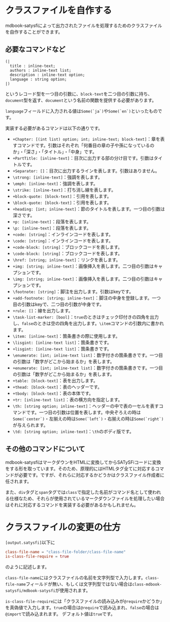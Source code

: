 # クラスファイルを自作する

mdbook-satysfiによって出力されたファイルを処理するためのクラスファイルを自作することができます。


## 必要なコマンドなど

```
(|
  title : inline-text;
  authors : inline-text list;
  description : inline-text option;
  language : string option;
|)
```

というレコード型を一つ目の引数に、`block-text`を二つ目の引数に持ち、`document`型を返す、`document`という名前の関数を提供する必要があります。

`language`フィールドに入力される値は``Some(`ja`)``や``Some(`en`)``といったものです。

実装する必要があるコマンドは以下の通りです。

- `+Chapter: [(int list) option; int; inline-text; block-text]`：章を表すコマンドです。引数はそれぞれ「何番目の章の子や孫になっているのか」・「深さ」・「タイトル」・「中身」です。
- `+PartTitle: [inline-text]`：目次に出力する部の分け目です。引数はタイトルです。
- `+Separator: []`：目次に出力するラインを表します。引数はありません。
- `\strong: [inline-text]`：強調を表します。
- `\emph: [inline-text]`：強調を表します。
- `\strike: [inline-text]`：打ち消し線を表します。
- `+block-quote: [block-text]`：引用を表します。
- `\block-quote: [block-text]`：引用を表します。
- `+heading: [int; inline-text]`：節のタイトルを表します。一つ目の引数は深さです。
- `+p: [inline-text]`：段落を表します。
- `\p: [inline-text]`：段落を表します。
- `+code: [string]`：インラインコードを表します。
- `\code: [string]`：インラインコードを表します。
- `+code-block: [string]`：ブロックコードを表します。
- `\code-block: [string]`：ブロックコードを表します。
- `\href: [string; inline-text]`：リンクを表します。
- `+img: [string; inline-text]`：画像挿入を表します。二つ目の引数はキャプションです。
- `\img: [string; inline-text]`：画像挿入を表します。二つ目の引数はキャプションです。
- `\footnote: [string]`：脚注を出力します。引数はkeyです。
- `+add-footnote: [string; inline-text]`：脚注の中身を登録します。一つ目の引数はkeyで、二つ目の引数が中身です。
- `+rule: []`：線を出力します。
- `\task-list-marker: [bool]`：`true`のときはチェック印付きの四角を出力し、`false`のときは空の四角を出力します。`\item`コマンドの引数内に書かれます。
- `\item: [inline-text]`：箇条書きの際に使用します。
- `\lisgint: [inline-text list]`：箇条書きです。
- `+lisgint: [inline-text list]`：箇条書きです。
- `\enumerate: [int; inline-text list]`：数字付きの箇条書きです。一つ目の引数は「数字がどこから始まるか」を表します。
- `+enumerate: [int; inline-text list]`：数字付きの箇条書きです。一つ目の引数は「数字がどこから始まるか」を表します。
- `+table: [block-text]`：表を出力します。
- `+thead: [block-text]`：表のヘッダーです。
- `+tbody: [block-text]`：表の本体です。
- `+tr: [inline-text list]`：表の横方向を指定します。
- `\th: [string option; inline-text]`：ヘッダーの中で表の一セルを表すコマンドです。一つ目の引数は位置を表します。中央ぞろえの時は``Some(`center`)``・左揃えの時は``Some(`left`)``・右揃えの時は``Some(`right`)``が与えられます。
- `\td: [string option; inline-text]`：`\th`のボディ版です。


## その他のコマンドについて


mdbook-satysfiはマークダウンをHTMLに変換してからSATySFiコードに変換をする形を取っています。そのため、原理的にはHTMLタグ全てに対応するコマンドが必要です。ですが、それらに対応するかどうかはクラスファイル作成者に任されます。

また、`div`タグと`span`タグでは`class`で指定した名前がコマンド名として使われる仕様なため、それらが使用されているマークダウンファイルを処理したい場合はそれに対応するコマンドを実装する必要があるかもしれません。


# クラスファイルの変更の仕方

`[output.satysfi]`以下に

```toml
class-file-name = "class-file-folder/class-file-name"
is-class-file-require = true
```

のように記述します。

`class-file-name`にはクラスファイルの名前を文字列型で入力します。`class-file-name`フィールドが無い、もしくは文字列型ではない場合は`class-mdbook-satysfi/mdbook-satysfi`が使用されます。

`is-class-file-require`には「クラスファイルの読み込みが`@require`かどうか」を真偽値で入力します。`true`の場合は`@require`で読み込まれ、`false`の場合は`@import`で読み込まれます。
デフォルト値は`true`です。

